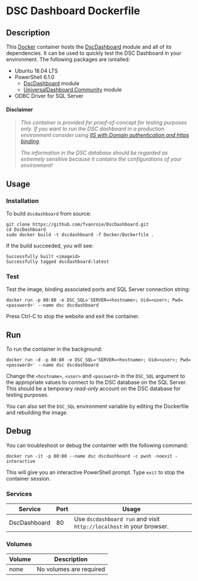# DSC Dashboard Dockerfile

## Description

This [Docker](http://docker.com) container hosts the [DscDashboard](https://github.com/fvanroie/DscDashboard) module and all of its dependencies.
It can be used to quickly test the DSC Dashboard in your environment. The following packages are isntalled:
- Ubuntu 18.04 LTS
- PowerShell 6.1.0
    - [DscDashboard](https://github.com/fvanroie/DscDashboard) module
    - [UniversalDashboard.Community](http://poshud.com) module
- ODBC Driver for SQL Server

#### Disclaimer

> *This container is provided for proof-of-concept for testing purposes only.
> If you want to run the DSC dashboard in a production environment
> consider using [IIS with Domain authentication and https binding](#).*
>
> *The information in the DSC database should be regarded as extremely sensitive because it contains
> the configurations of your environment!*


## Usage

### Installation

To build `dscdashboard` from source:

    git clone https://github.com/fvanroie/DscDashboard.git
    cd DscDashboard
    sudo docker build -t dscdashboard -f Docker/Dockerfile .

If the build succeeded, you will see:

    Successfully built <imageid>
    Successfully tagged dscdashboard:latest

### Test

Test the image, binding associated ports and SQL Server connection string:

    docker run -p 80:80 -e DSC_SQL='SERVER=<hostname>; Uid=<user>; Pwd=<password>' --name dsc dscdashboard

Press Ctrl-C to stop the website and exit the container.

## Run

To run the container in the background:

    docker run -d -p 80:80 -e DSC_SQL='SERVER=<hostname>; Uid=<user>; Pwd=<password>' --name dsc dscdashboard

Change the `<hostname>`, `<user>` and `<password>` in the `DSC_SQL` argument to the appropriate values to
connect to the DSC database on the SQL Server. This should be a temporary *read-only* account on the DSC database
for testing purposes.

You can also set the `DSC_SQL` environment variable by editing the Dockerfile and rebuilding the image.

## Debug

You can troubleshoot or debug the containter with the following command:

    docker run -it -p 80:80 --name dsc dscdashboard -c pwsh -noexit -interactive

This will give you an interactive PowerShell prompt. Type `exit` to stop the container session.

### Services

Service     | Port | Usage
------------|------|------
DscDashboard|   80 | Use `dscdashboard run` and visit `http://localhost` in your browser.


### Volumes

Volume          | Description
----------------|-------------
none            | No volumes are required
